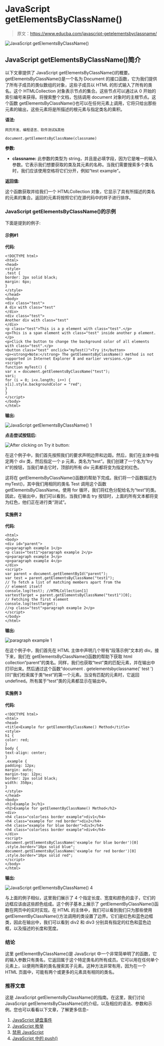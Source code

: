 # JavaScript getElementsByClassName()

> 原文：<https://www.educba.com/javascript-getelementsbyclassname/>

![JavaScript getElementsByClassName()](img/dc0c0794ab603d712df30de4025fc316.png)



## JavaScript getElementsByClassName()简介

以下文章提供了 JavaScript getElementsByClassName()的概要。getElementsByClassName()是一个名为 Document 的接口函数，它为我们提供了所有子成员的类似数组的对象，这些子成员以 HTML 的形式输入了所有的类名。这个 HTMLCollection 对象表示节点的集合。这些节点可以通过从 0 开始的索引编号来获得。将搜索整个文档，包括调用 document 对象时的主根节点。这个函数 getElementsByClassName()也可以在任何元素上调用，它将只给出那些元素的输出，这些元素将是所描述的根元素与指定类名的乘积。

**语法:**

<small>网页开发、编程语言、软件测试&其他</small>

```
document.getElementsByClassName(classname)
```

**参数:**

*   **classname:** 此参数的类型为 string，并且是必填字段，因为它是唯一的输入参数。它表示我们想要获取的类及其元素的名称。当我们需要搜索多个类名时，我们应该使用空格将它们分开，例如“test example”。

**返回值:**

这个函数获取并给我们一个 HTMLCollection 对象，它显示了具有所描述的类名的元素的集合。返回的元素将按照它们在源代码中的样子进行排序。

### JavaScript getElementsByClassName()的示例

下面是提到的例子:

#### 示例#1

**代码:**

```
<!DOCTYPE html>
<html>
<head>
<style>
.test {
border: 2px solid black;
margin: 6px;
}
</style>
</head>
<body>
<div class="test">
A div with class="test"
</div>
<div class="test">
Another div with class="test"
</div>
<p class="test">This is a p element with class="test".</p>
<p>This is a span element with class="test" inside another p element.</p>
<p>Click the button to change the background color of all elements with class="test".</p>
<button class="test" onclick="myTest()">Try it</button>
<p><strong>Note:</strong> The getElementsByClassName() method is not supported in Internet Explorer 8 and earlier versions.</p>
<script>
function myTest() {
var x = document.getElementsByClassName("test");
vari;
for (i = 0; i<x.length; i++) {
x[i].style.backgroundColor = "red";
}
}
</script>
</body>
</html>
```

**输出:**

![JavaScript getElementsByClassName() 1](img/076e719d0f08c2c287826a0e5891b423.png)



**点击尝试按钮后:**

![After clicking on Try it button:](img/ff77059121d03b81124fd8ce8b32f333.png)



在这个例子中，我们首先按照我们的要求声明边界和边距。然后，我们在主体中指定两个 div 类，然后指定一个 p 元素，类名为“test”。我们创建了一个名为“try it”的按钮，当我们单击它时，顶部的所有 div 元素都将变为指定的红色。

这将在 getElementsByClassName()函数的帮助下完成。我们将一个函数描述为 myTest()，其中我们用相同的类名 Test 调用这个函数 getElementsByClassName。使用 for 循环，我们将红色分配给名为“test”的类。因此，在输出中，我们可以看到，当我们单击 try 按钮时，上面的所有文本都将变为红色，他们正在进行类“测试”。

#### 实施例 2

**代码:**

```
<html>
<body>
<div id="parent">
<p>paragraph example 1</p>
<p class="test1">paragraph example 2</p>
<p>paragraph example 3</p>
<p>paragraph example 4</p>
</div>
<script>
var parent = document.getElementById("parent");
var test = parent.getElementsByClassName("test1");
// To fetch a list of matching members apart from the
// element itself
console.log(test); //HTMLCollection[1]
vartestTarget = parent.getElementsByClassName("test1")[0];
// Fetching the first element
console.log(testTarget);
//<p class="test">paragraph example 2</p>
</script>
</body>
</html>
```

**输出:**

![paragraph example 1](img/e8a4fde6cd6b9f760fbfb1784de1015c.png)



在这个例子中，我们首先在 HTML 主体中声明几个带有“段落示例”文本的 div。接下来，我们在 getElementsByClassName()函数的帮助下获取 html collection“parent”的类名。同样，我们也获取“test”类的匹配元素，并在输出中打印出来。然后通过这个函数“document . getelementsbyclassname(' test ')[0]”我们检索属于类“test”的第一个元素。当没有匹配的元素时，它返回 undefined。所有属于“test”类的元素都显示在输出中。

#### 实施例 3

**代码:**

```
<!DOCTYPE html>
<html>
<head>
<title>Example for getElementByClassName() Method</title>
<style>
h1 {
color: red;
}
body {
text-align: center;
}
.example {
padding: 12px;
margin: auto;
margin-top: 12px;
border: 2px solid black;
width: 350px;
}
</style>
</head>
<body>
<h1>Example 3</h1>
<h2>Example for getElementByClassName() Method</h2>
<div>
<h4 class="colorless border example">div1</h4>
<h4 class="example for red border">div2</h4>
<h4 class="example for blue border">div3</h4>
<h4 class="colorless border example">div4</h4>
</div>
<script>
document.getElementsByClassName('example for blue border')[0]
.style.border="10px solid blue";
document.getElementsByClassName('example for red border')[0]
.style.border="10px solid red";
</script>
</body>
</html>
```

**输出:**

![JavaScript getElementsByClassName() 4](img/cffdbd90677bde3f099a89172db15f84.png)



与上面的例子相似，这里我们展示了 4 个指定长度、宽度和颜色的盒子，它们的边框应该由这些颜色组成。这个例子基本上展示了 getElementByClassName()函数在网页中的实时实现。在 HTML 的主体中，我们可以看到我们只为那些使用 getElementByClassName()方法调用的类设置了边界。它们是红色和蓝色边框类，因此在输出中，我们可以看到 div2 和 div3 分别具有指定的红色和蓝色边框，以及描述的长度和宽度。

### 结论

这里 getElementByClassName()是 JavaScript 中一个非常简单明了的函数，它的输入参数只有类名，它返回属于这个特定类名的所有成员。它可以用在任何单个元素上，以便用所需的类名搜索其子元素。这种方法非常有用，因为在一个 HTML 页面中，可能有两个或更多的元素具有相同的类名。

### 推荐文章

这是 JavaScript getElementsByClassName()的指南。在这里，我们讨论 JavaScript getElementsByClassName()的介绍，以及相应的语法、参数和示例。您也可以看看以下文章，了解更多信息–

1.  [JavaScript 键盘事件](https://www.educba.com/javascript-keyboard-events/)
2.  [JavaScript 枚举](https://www.educba.com/javascript-enum/)
3.  [禁用 JavaScript](https://www.educba.com/disable-javascript/)
4.  [JavaScript 中的 push()](https://www.educba.com/push-in-javascript/)





